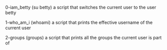 0-iam_betty (su betty) a script that switches the current user to the user betty

1-who_am_i (whoami) a script that prints the effective username of the current user

2-groups (groups)  a script that prints all the groups the current user is part of
